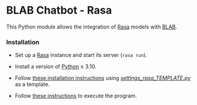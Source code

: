 # BLAB Chatbot - Rasa

This Python module allows the integration of [Rasa](https://rasa.com/docs/rasa/)
models with
[BLAB](../../../blab-controller).

### Installation

- Set up a [Rasa](https://rasa.com/docs/rasa/installation/environment-set-up) instance
  and start its server (`rasa run`).

- Install a version of
  [Python](https://www.python.org/downloads/release/python-3100/) ≥ 3.10.

- Follow [these installation instructions](../../../blab-chatbot-bot-client/blob/main/INSTALL.md)
  using [*settings_rasa_TEMPLATE.py*](settings_rasa_TEMPLATE.py) as a template.

- Follow [these instructions](../../../blab-chatbot-bot-client/blob/main/RUN.md) to execute the
  program.
